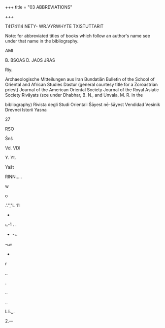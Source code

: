 +++
title = "03 ABBREVIATIONS"

+++

T4174114 NETY- WR.VYRWHYTE TXISTUTTARIT

Note: for abbreviated titles of books which follow an author's name see under that name in the bibliography.

AMI

B. BSOAS D. JAOS JRAS

Riy.

Archaeologische Mitteilungen aus Iran Bundatiān Bulletin of the School of Oriental and African Studies Dastur (general courtesy title for a Zoroastrian priest) Journal of the American Oriental Society Journal of the Royal Asiatic Society Rivāyats (sce under Dhabhar, B. N., and Unvala, M. R. in the

bibliography) Rivista degli Studi Orientali Šāyest nē-šāyest Vendidad Vesinik Drevnei Istorii Yasna

27

RSO

Šnš

Vd. VDI

Y. Yt.

Yašt

RINN.....

w

o

.'.","L 11

-

ட-1 . .

- -ட

-பா

-

r

..

.

..

..

Lli.,,.

2.--